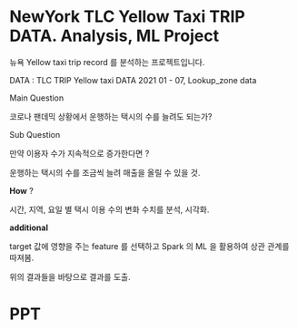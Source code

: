 # NewYork TLC Yellow Taxi TRIP DATA. Analysis, ML Project  
 
  뉴욕 Yellow taxi trip record 를 분석하는 프로젝트입니다.

  DATA : TLC TRIP Yellow taxi DATA 2021 01 - 07, Lookup_zone data 

Main Question

코로나 팬데믹 상황에서 운행하는 택시의 수를 늘려도 되는가?

Sub Question

만약 이용자 수가 지속적으로 증가한다면 ?

운행하는 택시의 수를 조금씩 늘려 매출을 올릴 수 있을 것.

  __How__ ?

시간, 지역, 요일 별 택시 이용 수의 변화 수치를 분석, 시각화.

  __additional__

target 값에 영향을 주는 feature 를 선택하고 Spark 의 ML 을 활용하여 상관 관계를 따져봄.

위의 결과들을 바탕으로 결과를 도출.
# PPT
